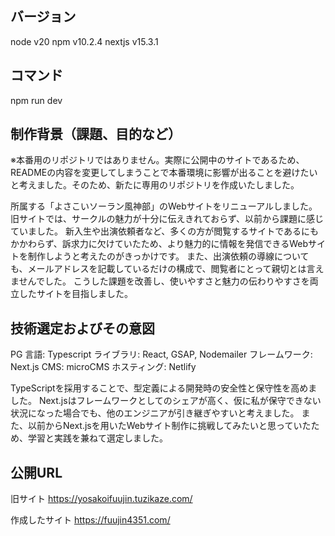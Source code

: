 ## バージョン
node v20
npm v10.2.4
nextjs v15.3.1

## コマンド
npm run dev

## 制作背景（課題、目的など）
※本番用のリポジトリではありません。実際に公開中のサイトであるため、READMEの内容を変更してしまうことで本番環境に影響が出ることを避けたいと考えました。そのため、新たに専用のリポジトリを作成いたしました。

所属する「よさこいソーラン風神部」のWebサイトをリニューアルしました。
旧サイトでは、サークルの魅力が十分に伝えきれておらず、以前から課題に感じていました。
新入生や出演依頼者など、多くの方が閲覧するサイトであるにもかかわらず、訴求力に欠けていたため、より魅力的に情報を発信できるWebサイトを制作しようと考えたのがきっかけです。
また、出演依頼の導線についても、メールアドレスを記載しているだけの構成で、閲覧者にとって親切とは言えませんでした。
こうした課題を改善し、使いやすさと魅力の伝わりやすさを両立したサイトを目指しました。


## 技術選定およびその意図
PG 言語: Typescript
ライブラリ: React, GSAP, Nodemailer
フレームワーク: Next.js
CMS: microCMS
ホスティング: Netlify

TypeScriptを採用することで、型定義による開発時の安全性と保守性を高めました。
Next.jsはフレームワークとしてのシェアが高く、仮に私が保守できない状況になった場合でも、他のエンジニアが引き継ぎやすいと考えました。
また、以前からNext.jsを用いたWebサイト制作に挑戦してみたいと思っていたため、学習と実践を兼ねて選定しました。

## 公開URL
旧サイト
https://yosakoifuujin.tuzikaze.com/

作成したサイト
https://fuujin4351.com/